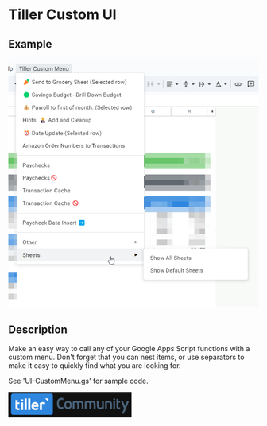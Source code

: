 # Tiller Custom UI

## Example
![App Screenshot](tiller.ui.png)

## Description
Make an easy way to call any of your Google Apps Script functions with a custom menu.
Don't forget that you can nest items, or use separators to make it easy to quickly find what you are looking for.

See 'UI-CustomMenu.gs' for sample code.

![Tiller](/tiller.community.png)
